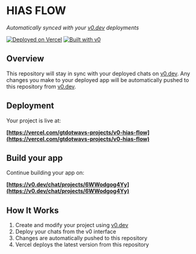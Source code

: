 # HIAS FLOW

*Automatically synced with your [v0.dev](https://v0.dev) deployments*

[![Deployed on Vercel](https://img.shields.io/badge/Deployed%20on-Vercel-black?style=for-the-badge&logo=vercel)](https://vercel.com/gtdotwavs-projects/v0-hias-flow)
[![Built with v0](https://img.shields.io/badge/Built%20with-v0.dev-black?style=for-the-badge)](https://v0.dev/chat/projects/6WWodgog4Yy)

## Overview

This repository will stay in sync with your deployed chats on [v0.dev](https://v0.dev).
Any changes you make to your deployed app will be automatically pushed to this repository from [v0.dev](https://v0.dev).

## Deployment

Your project is live at:

**[https://vercel.com/gtdotwavs-projects/v0-hias-flow](https://vercel.com/gtdotwavs-projects/v0-hias-flow)**

## Build your app

Continue building your app on:

**[https://v0.dev/chat/projects/6WWodgog4Yy](https://v0.dev/chat/projects/6WWodgog4Yy)**

## How It Works

1. Create and modify your project using [v0.dev](https://v0.dev)
2. Deploy your chats from the v0 interface
3. Changes are automatically pushed to this repository
4. Vercel deploys the latest version from this repository
